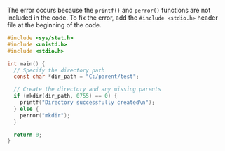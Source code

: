 The error occurs because the `printf()` and `perror()` functions are not included in the code. To fix the error, add the `#include <stdio.h>` header file at the beginning of the code.

```c
#include <sys/stat.h>
#include <unistd.h>
#include <stdio.h>

int main() {
  // Specify the directory path
  const char *dir_path = "C:/parent/test";

  // Create the directory and any missing parents
  if (mkdir(dir_path, 0755) == 0) {
    printf("Directory successfully created\n");
  } else {
    perror("mkdir");
  }

  return 0;
}
```
